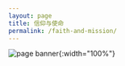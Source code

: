 ```yaml
---
layout: page
title: 信仰与使命
permalink: /faith-and-mission/
---
```

![page banner](/assets/images/MCMC团队开幕.jpg){:width="100%"}